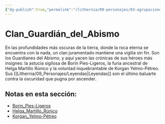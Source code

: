 ```yaml
---
{"dg-publish":true,"permalink":"/lithernia/09-personajes/03-agrupaciones/clan-guardian-del-abismo/home/"}
---
```


# Clan_Guardián_del_Abismo

En las profundidades más oscuras de la tierra, donde la roca eterna se encuentra con la nada, un clan juramentado mantiene una vigilia sin fin. Son los Guardianes del Abismo, y aquí yacen las crónicas de sus héroes más insignes: la astucia sigilosa de Borin Pies-Ligeros, la furia ancestral de Helga Martillo Rúnico y la voluntad inquebrantable de Korgan Yelmo-Pétreo. Sus [[Lithernia/09_Personajes/Leyendas\|Leyendas]] son el último baluarte contra la oscuridad que pugna por ascender.

## Notas en esta sección:
- [Borin_Pies-Ligeros](./Borin_Pies-Ligeros.md)
- [Helga_Martillo_Rúnico](./Helga_Martillo_Rúnico.md)
- [Korgan_Yelmo-Pétreo](./Korgan_Yelmo-Pétreo.md)

